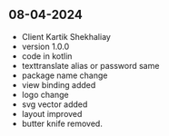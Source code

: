 ## 08-04-2024
- Client Kartik Shekhaliay 
- version 1.0.0
- code in kotlin
- texttranslate alias or password same
- package name change
- view binding added
- logo change
- svg vector added
- layout improved
- butter knife removed.